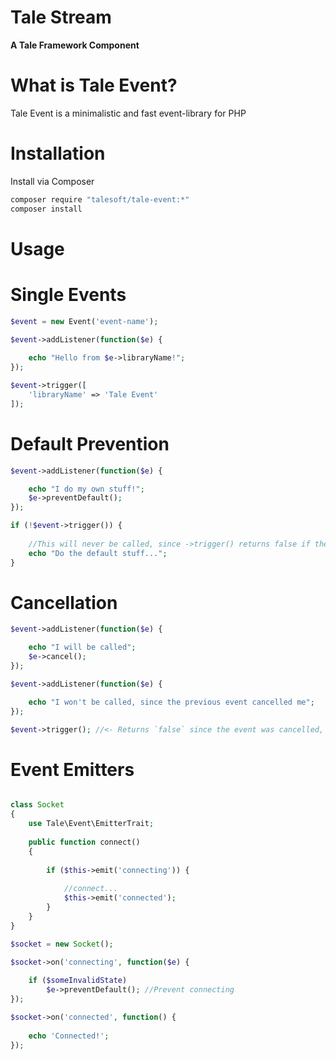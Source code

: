 
# Tale Stream
**A Tale Framework Component**

# What is Tale Event?

Tale Event is a minimalistic and fast event-library for PHP

# Installation

Install via Composer

```bash
composer require "talesoft/tale-event:*"
composer install
```

# Usage

# Single Events

```php
$event = new Event('event-name');

$event->addListener(function($e) {
    
    echo "Hello from $e->libraryName!";
});

$event->trigger([
    'libraryName' => 'Tale Event'
]);
```


# Default Prevention

```php
$event->addListener(function($e) {

    echo "I do my own stuff!";
    $e->preventDefault();
});

if (!$event->trigger()) {
    
    //This will never be called, since ->trigger() returns false if the default was prevented with $e->preventDefault()
    echo "Do the default stuff...";
}
```


# Cancellation

```php
$event->addListener(function($e) {

    echo "I will be called";
    $e->cancel();
});

$event->addListener(function($e) {

    echo "I won't be called, since the previous event cancelled me";
});

$event->trigger(); //<- Returns `false` since the event was cancelled, so we cancel the default as well
```


# Event Emitters

```php

class Socket
{
    use Tale\Event\EmitterTrait;
    
    public function connect()
    {
        
        if ($this->emit('connecting')) {
            
            //connect...
            $this->emit('connected');
        }
    }
}

$socket = new Socket();

$socket->on('connecting', function($e) {
    
    if ($someInvalidState)
        $e->preventDefault(); //Prevent connecting
});

$socket->on('connected', function() {
    
    echo 'Connected!';
});
```